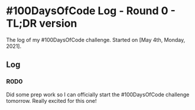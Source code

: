 # #100DaysOfCode Log - Round 0 - TL;DR version

The log of my #100DaysOfCode challenge. Started on [May 4th, Monday, 2021].

## Log

### R0D0
Did some prep work so I can officially start the #100DaysOfCode challenge tomorrow. Really excited for this one!
